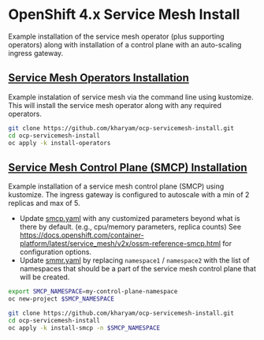 # OpenShift 4.x  Service Mesh Install
Example installation of the service mesh operator (plus supporting operators) along with installation of a control plane with an auto-scaling ingress gateway.

## [Service Mesh Operators Installation](install-operators)
Example instalation of service mesh via the command line using kustomize. This will install the service mesh operator along with any required operators.

```bash
git clone https://github.com/kharyam/ocp-servicemesh-install.git 
cd ocp-servicemesh-install
oc apply -k install-operators
```

## [Service Mesh Control Plane (SMCP) Installation](install-control-plane)
Example installation of a service mesh control plane (SMCP) using kustomize. The ingress gateway is configured to autoscale with a min of 2 replicas and max of 5. 

* Update [smcp.yaml](install-control-plane/smcp.yaml) with any customized parameters beyond what is there by default. (e.g., cpu/memory parameters, replica counts)  See https://docs.openshift.com/container-platform/latest/service_mesh/v2x/ossm-reference-smcp.html for configuration options. 
* Update [smmr.yaml](install-control-plane/smmr.yaml) by replacing `namespace1` / `namespace2` with the list of namespaces that should be a part of the service mesh control plane that will be created.

```bash
export SMCP_NAMESPACE=my-control-plane-namespace
oc new-project $SMCP_NAMESPACE

git clone https://github.com/kharyam/ocp-servicemesh-install.git
cd ocp-servicemesh-install
oc apply -k install-smcp -n $SMCP_NAMESPACE 
```

